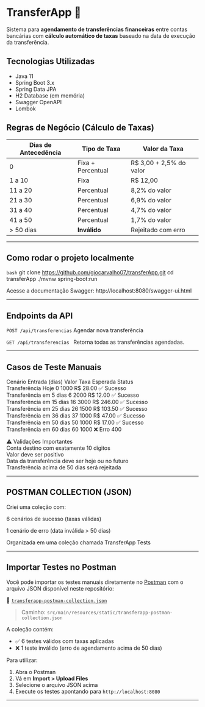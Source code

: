 # TransferApp 📲

Sistema para **agendamento de transferências financeiras** entre contas bancárias com **cálculo automático de taxas** baseado na data de execução da transferência.

## Tecnologias Utilizadas

- Java 11
- Spring Boot 3.x
- Spring Data JPA
- H2 Database (em memória)
- Swagger OpenAPI
- Lombok


## Regras de Negócio (Cálculo de Taxas)

| Dias de Antecedência | Tipo de Taxa              | Valor da Taxa                          |
|----------------------|---------------------------|----------------------------------------|
| 0                    | Fixa + Percentual         | R$ 3,00 + 2,5% do valor                |
| 1 a 10               | Fixa                      | R$ 12,00                               |
| 11 a 20              | Percentual                | 8,2% do valor                          |
| 21 a 30              | Percentual                | 6,9% do valor                          |
| 31 a 40              | Percentual                | 4,7% do valor                          |
| 41 a 50              | Percentual                | 1,7% do valor                          |
| > 50 dias            | **Inválido**              | Rejeitado com erro                     |

---

## Como rodar o projeto localmente

```bash```
git clone https://github.com/giocarvalho07/transferApp.git
cd transferApp
./mvnw spring-boot:run

Acesse a documentação Swagger: http://localhost:8080/swagger-ui.html

---

## Endpoints da API

``` POST /api/transferencias ```
Agendar nova transferência

``` GET /api/transferencias  ```
Retorna todas as transferências agendadas.

---


## Casos de Teste Manuais </br>

Cenário	Entrada (dias)	Valor	Taxa Esperada	Status </br>
Transferência Hoje	0	1000	R$ 28.00	        ✅ Sucesso </br>
Transferência em 5 dias	6	2000	R$ 12.00	    ✅ Sucesso </br>
Transferência em 15 dias	16	3000	R$ 246.00	✅ Sucesso </br>
Transferência em 25 dias	26	1500	R$ 103.50	✅ Sucesso </br>
Transferência em 36 dias	37	1000	R$ 47.00	✅ Sucesso </br>
Transferência em 50 dias	50	1000	R$ 17.00	✅ Sucesso </br>
Transferência em 60 dias	60	1000	         	❌ Erro 400</br>

⚠️ Validações Importantes </br>
Conta destino com exatamente 10 dígitos </br>
Valor deve ser positivo </br>
Data da transferência deve ser hoje ou no futuro </br>
Transferência acima de 50 dias será rejeitada </br>

---

## POSTMAN COLLECTION (JSON)
Criei uma coleção com:

6 cenários de sucesso (taxas válidas)

1 cenário de erro (data inválida > 50 dias)

Organizada em uma coleção chamada TransferApp Tests


---


## Importar Testes no Postman

Você pode importar os testes manuais diretamente no [Postman](https://www.postman.com/) com o arquivo JSON disponível neste repositório:

📁 [`transferapp-postman-collection.json`](src/main/resources/static/transferapp-postman-collection.json)

> Caminho: `src/main/resources/static/transferapp-postman-collection.json`

A coleção contém:
- ✅ 6 testes válidos com taxas aplicadas
- ❌ 1 teste inválido (erro de agendamento acima de 50 dias)

Para utilizar:
1. Abra o Postman
2. Vá em **Import > Upload Files**
3. Selecione o arquivo JSON acima
4. Execute os testes apontando para `http://localhost:8080`

---




